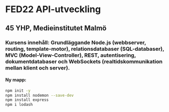 # FED22 API-utveckling

## 45 YHP, Medieinstitutet Malmö

### Kursens innehåll: Grundläggande Node.js (webbserver, routing, template-motor), relationsdatabaser (SQL-databaser), MVC (Model-View-Controller), REST, autentisering, dokumentdatabaser och WebSockets (realtidskommunikation mellan klient och server).

#### Ny mapp:

```zsh
npm init -y
npm install nodemon --save-dev
npm install express
npm i lodash
```
